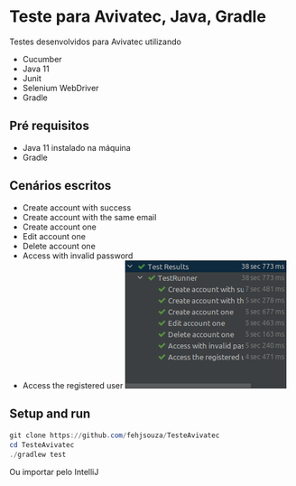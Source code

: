 
# Teste para Avivatec, Java, Gradle
Testes desenvolvidos para Avivatec utilizando 
- Cucumber
- Java 11
- Junit
- Selenium WebDriver
- Gradle

## Pré requisitos
- Java 11 instalado na máquina
- Gradle

## Cenários escritos

- Create account with success
- Create account with the same email
- Create account one
- Edit account one
- Delete account one
- Access with invalid password
- Access the registered user
![image info](https://github.com/fehjsouza/TesteAvivatec/blob/master/src/test/resources/screenShots/Validacao.png)

## Setup and run

```powershell
git clone https://github.com/fehjsouza/TesteAvivatec
cd TesteAvivatec
./gradlew test
```

Ou importar pelo IntelliJ
